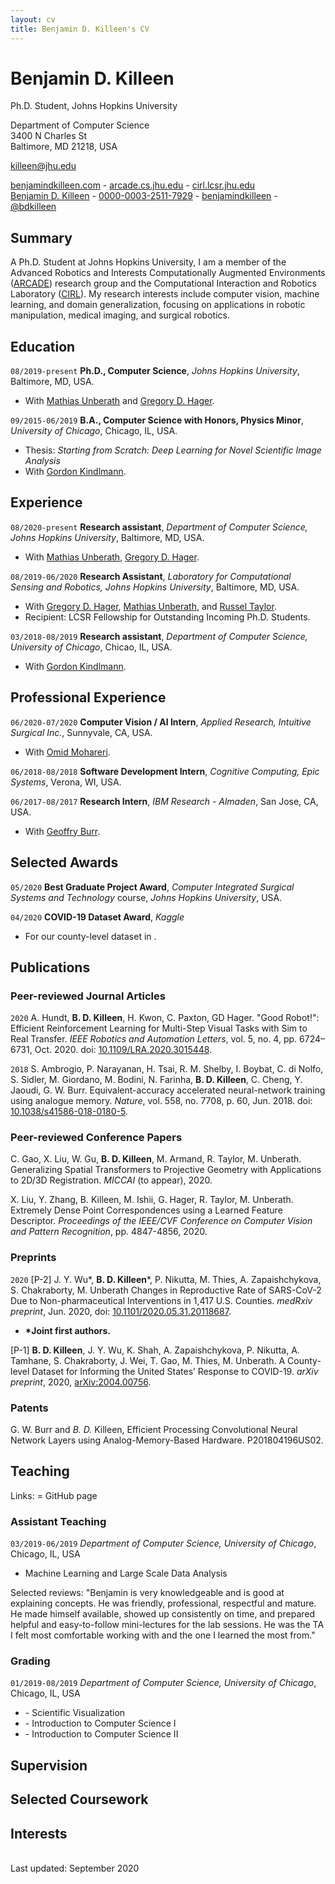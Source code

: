 ```yaml
---
layout: cv
title: Benjamin D. Killeen's CV
---
```

# Benjamin D. Killeen
Ph.D. Student, Johns Hopkins University

Department of Computer Science<br/>
3400 N Charles St<br/>
Baltimore, MD 21218, USA<br/>

<a href="killeen@jhu.edu">killeen@jhu.edu</a>

<div id="webaddress">
  <a href="https://benjamindkilleen.com"><i class="fas fa-home"></i> benjamindkilleen.com</a> - 
  <a href="https://arcade.cs.jhu.edu/"><i class="fas fa-users"></i> arcade.cs.jhu.edu</a> -
  <a href="https://cirl.lcsr.jhu.edu/"><i class="fas fa-users"></i> cirl.lcsr.jhu.edu</a><br/>
  <a href="https://scholar.google.com/citations?user=QX7AvxUAAAAJ&hl"><i class="fas fa-graduation-cap"></i> Benjamin D. Killeen</a> -
  <a href="https://orcid.org/0000-0003-2511-7929"><i class="ai ai-orcid"></i> 0000-0003-2511-7929</a> - 
  <a href="https://github.com/benjamindkilleen"><i class="fab fa-github"></i> benjamindkilleen</a> - 
  <!-- <a href="https://www.researchgate.net/profile/David_Whipp"><i class="ai ai-researchgate"></i> David_Whipp</a> - -->
  <a href="https://twitter.com/bdkilleen"><i class="fab fa-twitter"></i> @bdkilleen</a>
</div>

## Summary

A Ph.D. Student at Johns Hopkins University, I am a member of the Advanced Robotics and Interests
Computationally Augmented Environments ([ARCADE](https://arcade.cs.jhu.edu/)) research group and
the Computational Interaction and Robotics Laboratory ([CIRL](https://cirl.lcsr.jhu.edu/)). My
research interests include computer vision, machine learning, and domain generalization, focusing
on applications in robotic manipulation, medical imaging, and surgical robotics.

## Education

`08/2019-present`
**Ph.D., Computer Science**, *Johns Hopkins University*, Baltimore, MD, USA.
- With [Mathias Unberath](https://mathiasunberath.github.io/) and [Gregory D. Hager](http://www.cs.jhu.edu/hager/).

`09/2015-06/2019`
**B.A., Computer Science with Honors, Physics Minor**, *University of Chicago*, Chicago, IL, USA.
- Thesis: *Starting from Scratch: Deep Learning for Novel Scientific Image Analysis*
- With [Gordon Kindlmann](http://people.cs.uchicago.edu/~glk/).

## Experience

`08/2020-present`
**Research assistant**, *Department of Computer Science, Johns Hopkins University*, Baltimore, MD, USA.
- With [Mathias Unberath](https://mathiasunberath.github.io), [Gregory D. Hager](https://www.cs.jhu.edu/~hager).

`08/2019-06/2020`
**Research Assistant**, *Laboratory for Computational Sensing and Robotics, Johns Hopkins University*, Baltimore, MD, USA.
- With [Gregory D. Hager](https://www.cs.jhu.edu/~hager), [Mathias Unberath](https://mathiasunberath.github.io), and [Russel Taylor](https://www.cs.jhu.edu/~rht/).
- Recipient: LCSR Fellowship for Outstanding Incoming Ph.D. Students.

`03/2018-08/2019`
**Research assistant**, *Department of Computer Science, University of Chicago*, Chicao, IL, USA.
- With [Gordon Kindlmann](http://people.cs.uchicago.edu/~glk/).

<!-- - Investigated object detection in image-based experiments for condensed matter physics. -->
<!--   - Honors Thesis: "Starting from Scratch: Deep Learning for Novel Scientific Image Analysis" -->
<!--   - Code: [github.com/benjamindkilleen/artifice](https://github.com/benjamindkilleen/artifice) -->
  
## Professional Experience

`06/2020-07/2020`
**Computer Vision / AI Intern**, *Applied Research, Intuitive Surgical Inc.*, Sunnyvale, CA, USA.
- With [Omid Mohareri](https://scholar.google.com/citations?user=-t_yjBIAAAAJ&hl=en).

`06/2018-08/2018`
**Software Development Intern**, *Cognitive Computing, Epic Systems*, Verona, WI, USA.

`06/2017-08/2017`
**Research Intern**, *IBM Research - Almaden*, San Jose, CA, USA.
- With [Geoffry Burr](https://researcher.watson.ibm.com/researcher/view.php?person=us-gwburr).

## Selected Awards

`05/2020`
**Best Graduate Project Award**, *Computer Integrated Surgical Systems and Technology* course,
*Johns Hopkins University*, USA.

`04/2020`
**COVID-19 Dataset Award**, *Kaggle*
- For our county-level dataset in .


## Publications

### Peer-reviewed Journal Articles

`2020`
A. Hundt, **B. D. Killeen**, H. Kwon, C. Paxton, GD Hager. "Good Robot!": Efficient Reinforcement Learning for Multi-Step Visual Tasks with Sim to Real Transfer. *IEEE Robotics and Automation Letters*, vol. 5, no. 4, pp. 6724–6731, Oct. 2020. doi: [10.1109/LRA.2020.3015448](https://dx.doi.org/10.1109/LRA.2020.3015448).

`2018`
S. Ambrogio, P. Narayanan, H. Tsai, R. M. Shelby, I. Boybat, C. di Nolfo, S. Sidler, M. Giordano, M. Bodini, N. Farinha, **B. D. Killeen**, C. Cheng, Y. Jaoudi, G. W. Burr. Equivalent-accuracy accelerated neural-network training using analogue memory. *Nature*, vol. 558, no. 7708, p. 60, Jun. 2018. doi: [10.1038/s41586-018-0180-5](https://dx.doi.org/10.1038/s41586-018-0180-5).

### Peer-reviewed Conference Papers

C. Gao, X. Liu, W. Gu, **B. D. Killeen**, M. Armand, R. Taylor, M. Unberath. Generalizing
Spatial Transformers to Projective Geometry with Applications to 2D/3D
Registration. *MICCAI* (to appear), 2020.

X. Liu, Y. Zhang, B. Killeen, M. Ishii, G. Hager, R. Taylor, M. Unberath. Extremely Dense Point
Correspondences using a Learned Feature Descriptor. *Proceedings of the IEEE/CVF Conference on
Computer Vision and Pattern Recognition*, pp. 4847-4856, 2020.

### Preprints

`2020`
[P-2] J. Y. Wu\*, **B. D. Killeen**\*, P. Nikutta, M. Thies, A. Zapaishchykova, S. Chakraborty,
M. Unberath Changes in Reproductive Rate of SARS-CoV-2 Due to Non-pharmaceutical Interventions in
1,417 U.S. Counties. *medRxiv preprint*, Jun. 2020, doi:
[10.1101/2020.05.31.20118687](https://dx.doi.org/10.1101/2020.05.31.20118687).
- **\*Joint first authors.**

[P-1] **B. D. Killeen**, J. Y. Wu, K. Shah, A. Zapaishchykova, P. Nikutta, A. Tamhane, S. Chakraborty, J. Wei, T. Gao, M. Thies,  M. Unberath. A County-level Dataset for Informing the United States’ Response to COVID-19. *arXiv preprint*, 2020, [arXiv:2004.00756](http://arxiv.org/abs/2004.00756).

### Patents

G. W. Burr and *B. D.* Killeen, Efficient Processing Convolutional Neural Network Layers using
Analog-Memory-Based Hardware. P201804196US02.

## Teaching

<!-- Links: <i class="fas fa-home"></i> = course homepage, <i class="fab fa-github"></i> = GitHub page, <i class="fab fa-youtube"></i> = course YouTube channel -->

Links: <i class="fab fa-github"></i> = GitHub page

### Assistant Teaching

`03/2019-06/2019`
*Department of Computer Science, University of Chicago*, Chicago, IL, USA
- Machine Learning and Large Scale Data Analysis &nbsp;&nbsp;&nbsp;&nbsp;&nbsp;<a href="https://github.com/benjamindkilleen/lsda"><i class="fab fa-github"></i></a>

Selected reviews: "Benjamin is very knowledgeable and is good at explaining concepts. He was
friendly, professional, respectful and mature. He made himself available, showed up consistently on
time, and prepared helpful and easy-to-follow mini-lectures for the lab sessions. He was the TA I
felt most comfortable working with and the one I learned the most from."

### Grading

`01/2019-08/2019`
*Department of Computer Science, University of Chicago*, Chicago, IL, USA
- \- Scientific Visualization
- \- Introduction to Computer Science I
- \- Introduction to Computer Science II

## Supervision


## Selected Coursework


## Interests




<br/>Last updated: September 2020<br/><br/>
